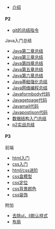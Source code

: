 * [介绍](README.md)
#### P2
  * [git的总结指令](git总结.md)
  
  Java入门总结
   * [Java第二章总结](javasummary20211207.md)
   * [Java第三章总结](javasummary20211208.md)
   * [Java第四章总结](javasummary20211209.md)
   * [Java第五章总结](javasummary20211212.md)
   * [Java第六章总结](javasummary20211213.md)
  * [Java基础强化总结](JavaBasic.md)
  * [Java网络编程总结](./javaweb/Javanetworkprogramming.md)
   * [Javaformbody代码](./javaweb/formbody.md)
   * [Javagetpage代码](./javaweb/getpage.md)
   * [Javamail代码](./javaweb/mail.md)
   * [Javapostjson代码](./javaweb/postjson.md)
  * [数据结构入门总结](./数据结构与算法/数据结构算法入门.md)
  * [p2实战总结](./实战经验/实战总结.md)
#### P3
 前端
  * [html入门](./Front-End/htmlBasic.md)
  * [css入门](./Front-End/css基础.md)
  * [html/css进阶](./Front-End/HTMLCSS进阶.md)
  * [css盒模型](./Front-Endcss盒模型.md)
  * [css定位](./Front-End/css定位.md)
  * [css背景颜色](./Front-End/css背景颜色.md)
  * [css装饰](./Front-End/CSS装饰.md)

 附加
   * [去除ul，li默认样式](./Front-End/去除ul和li默认样式.md)
   * [布局](./Front-End/布局.md)

